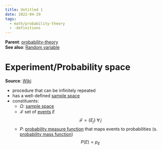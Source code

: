 ```yaml
---
title: Untitled 1
date: 2022-04-29
tags:
  - math/probability-theory
  - -definitions
---
```


**Parent**: [probability-theory](math/statistics/probability-theory.md)  
**See also**: [Random variable](studienarbeit/random-variable.md)

# Experiment/Probability space

**Source**: [Wiki](https://en.wikipedia.org/wiki/Experiment_(probability_theory))

* procedure that can be infinitely repeated
* has a well-defined [sample space](definitions/sample-space.md)
* constituents:
    * $\Omega$: [sample space](definitions/sample-space.md) 
    * $\mathcal{F}$ set of [events](definitions/event.md) $E$
        $$\mathcal{F} = \left\{ E_j \right\} ~ \forall\,j$$
    * $P$: [probability measure function](math/statistics/probability-function.md) that maps events to probabilities (s. [probability mass function](math/statistics/probability-mass-function.md))
        $$P(E) = p_E$$